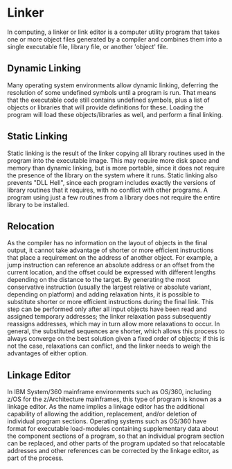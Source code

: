 # Linker
In computing, a linker or link editor is a computer utility program that takes one or more object files generated by a compiler and combines them into a single executable file, library file, or another 'object' file.

## Dynamic Linking
Many operating system environments allow dynamic linking, deferring the resolution of some undefined symbols until a program is run. That means that the executable code still contains undefined symbols, plus a list of objects or libraries that will provide definitions for these. Loading the program will load these objects/libraries as well, and perform a final linking.

## Static Linking
Static linking is the result of the linker copying all library routines used in the program into the executable image. This may require more disk space and memory than dynamic linking, but is more portable, since it does not require the presence of the library on the system where it runs. Static linking also prevents "DLL Hell", since each program includes exactly the versions of library routines that it requires, with no conflict with other programs. A program using just a few routines from a library does not require the entire library to be installed.

## Relocation
As the compiler has no information on the layout of objects in the final output, it cannot take advantage of shorter or more efficient instructions that place a requirement on the address of another object. For example, a jump instruction can reference an absolute address or an offset from the current location, and the offset could be expressed with different lengths depending on the distance to the target. By generating the most conservative instruction (usually the largest relative or absolute variant, depending on platform) and adding relaxation hints, it is possible to substitute shorter or more efficient instructions during the final link. This step can be performed only after all input objects have been read and assigned temporary addresses; the linker relaxation pass subsequently reassigns addresses, which may in turn allow more relaxations to occur. In general, the substituted sequences are shorter, which allows this process to always converge on the best solution given a fixed order of objects; if this is not the case, relaxations can conflict, and the linker needs to weigh the advantages of either option.

## Linkage Editor
In IBM System/360 mainframe environments such as OS/360, including z/OS for the z/Architecture mainframes, this type of program is known as a linkage editor. As the name implies a linkage editor has the additional capability of allowing the addition, replacement, and/or deletion of individual program sections. Operating systems such as OS/360 have format for executable load-modules containing supplementary data about the component sections of a program, so that an individual program section can be replaced, and other parts of the program updated so that relocatable addresses and other references can be corrected by the linkage editor, as part of the process.
